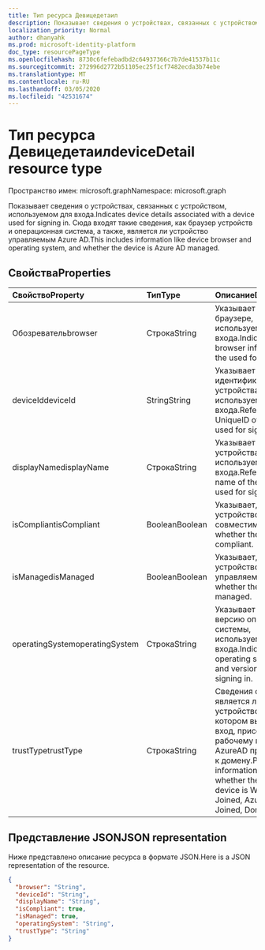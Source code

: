 ```yaml
---
title: Тип ресурса Девицедетаил
description: Показывает сведения о устройствах, связанных с устройством, используемом для входа. Сюда входят такие сведения, как браузер устройств и операционная система, а также, является ли устройство управляемым Azure AD.
localization_priority: Normal
author: dhanyahk
ms.prod: microsoft-identity-platform
doc_type: resourcePageType
ms.openlocfilehash: 8730c6fefebadbd2c64937366c7b7de41537b11c
ms.sourcegitcommit: 272996d2772b51105ec25f1cf7482ecda3b74ebe
ms.translationtype: MT
ms.contentlocale: ru-RU
ms.lasthandoff: 03/05/2020
ms.locfileid: "42531674"
---
```

# <a name="devicedetail-resource-type"></a><span data-ttu-id="31334-104">Тип ресурса Девицедетаил</span><span class="sxs-lookup"><span data-stu-id="31334-104">deviceDetail resource type</span></span>

<span data-ttu-id="31334-105">Пространство имен: microsoft.graph</span><span class="sxs-lookup"><span data-stu-id="31334-105">Namespace: microsoft.graph</span></span>

<span data-ttu-id="31334-106">Показывает сведения о устройствах, связанных с устройством, используемом для входа.</span><span class="sxs-lookup"><span data-stu-id="31334-106">Indicates device details associated with a device used for signing in.</span></span> <span data-ttu-id="31334-107">Сюда входят такие сведения, как браузер устройств и операционная система, а также, является ли устройство управляемым Azure AD.</span><span class="sxs-lookup"><span data-stu-id="31334-107">This includes information like device browser and  operating system, and whether the device is Azure AD managed.</span></span>

## <a name="properties"></a><span data-ttu-id="31334-108">Свойства</span><span class="sxs-lookup"><span data-stu-id="31334-108">Properties</span></span>

| <span data-ttu-id="31334-109">Свойство</span><span class="sxs-lookup"><span data-stu-id="31334-109">Property</span></span>     | <span data-ttu-id="31334-110">Тип</span><span class="sxs-lookup"><span data-stu-id="31334-110">Type</span></span>   |<span data-ttu-id="31334-111">Описание</span><span class="sxs-lookup"><span data-stu-id="31334-111">Description</span></span>|
|:---------------|:--------|:----------|
|<span data-ttu-id="31334-112">Обозреватель</span><span class="sxs-lookup"><span data-stu-id="31334-112">browser</span></span>|<span data-ttu-id="31334-113">Строка</span><span class="sxs-lookup"><span data-stu-id="31334-113">String</span></span>|<span data-ttu-id="31334-114">Указывает сведения о браузере, используемом для входа.</span><span class="sxs-lookup"><span data-stu-id="31334-114">Indicates the browser information of the used for signing in.</span></span>|
|<span data-ttu-id="31334-115">deviceId</span><span class="sxs-lookup"><span data-stu-id="31334-115">deviceId</span></span>|<span data-ttu-id="31334-116">String</span><span class="sxs-lookup"><span data-stu-id="31334-116">String</span></span>|<span data-ttu-id="31334-117">Указывает уникальный идентификатор устройства, используемого для входа.</span><span class="sxs-lookup"><span data-stu-id="31334-117">Refers to the UniqueID of the device used for signing in.</span></span>|
|<span data-ttu-id="31334-118">displayName</span><span class="sxs-lookup"><span data-stu-id="31334-118">displayName</span></span>|<span data-ttu-id="31334-119">Строка</span><span class="sxs-lookup"><span data-stu-id="31334-119">String</span></span>|<span data-ttu-id="31334-120">Указывает на имя устройства, используемого для входа.</span><span class="sxs-lookup"><span data-stu-id="31334-120">Refers to the name of the device used for signing in.</span></span>|
|<span data-ttu-id="31334-121">isCompliant</span><span class="sxs-lookup"><span data-stu-id="31334-121">isCompliant</span></span>|<span data-ttu-id="31334-122">Boolean</span><span class="sxs-lookup"><span data-stu-id="31334-122">Boolean</span></span>|<span data-ttu-id="31334-123">Указывает, является ли устройство совместимым.</span><span class="sxs-lookup"><span data-stu-id="31334-123">Indicates whether the device is compliant.</span></span>|
|<span data-ttu-id="31334-124">isManaged</span><span class="sxs-lookup"><span data-stu-id="31334-124">isManaged</span></span>|<span data-ttu-id="31334-125">Boolean</span><span class="sxs-lookup"><span data-stu-id="31334-125">Boolean</span></span>|<span data-ttu-id="31334-126">Указывает, является ли устройство управляемым.</span><span class="sxs-lookup"><span data-stu-id="31334-126">Indicates whether the device is managed.</span></span>|
|<span data-ttu-id="31334-127">operatingSystem</span><span class="sxs-lookup"><span data-stu-id="31334-127">operatingSystem</span></span>|<span data-ttu-id="31334-128">Строка</span><span class="sxs-lookup"><span data-stu-id="31334-128">String</span></span>|<span data-ttu-id="31334-129">Указывает имя и версию операционной системы, используемую для входа.</span><span class="sxs-lookup"><span data-stu-id="31334-129">Indicates the operating system name and version used for signing in.</span></span>|
|<span data-ttu-id="31334-130">trustType</span><span class="sxs-lookup"><span data-stu-id="31334-130">trustType</span></span>|<span data-ttu-id="31334-131">Строка</span><span class="sxs-lookup"><span data-stu-id="31334-131">String</span></span>|<span data-ttu-id="31334-132">Сведения о том, является ли устройство, на котором выполнен вход, присоединено к рабочему месту, AzureAD присоединено к домену.</span><span class="sxs-lookup"><span data-stu-id="31334-132">Provides information about whether the signed-in device is Workplace Joined, AzureAD Joined, Domain Joined.</span></span> |

## <a name="json-representation"></a><span data-ttu-id="31334-133">Представление JSON</span><span class="sxs-lookup"><span data-stu-id="31334-133">JSON representation</span></span>

<span data-ttu-id="31334-134">Ниже представлено описание ресурса в формате JSON.</span><span class="sxs-lookup"><span data-stu-id="31334-134">Here is a JSON representation of the resource.</span></span>

<!-- {
  "blockType": "resource",
  "optionalProperties": [

  ],
  "@odata.type": "microsoft.graph.deviceDetail"
}-->

```json
{
  "browser": "String",
  "deviceId": "String",
  "displayName": "String",
  "isCompliant": true,
  "isManaged": true,
  "operatingSystem": "String",
  "trustType": "String"
}
```

<!-- uuid: 8fcb5dbc-d5aa-4681-8e31-b001d5168d79
2015-10-25 14:57:30 UTC -->
<!-- {
  "type": "#page.annotation",
  "description": "deviceDetail resource",
  "keywords": "",
  "section": "documentation",
  "tocPath": ""
}-->
